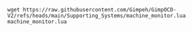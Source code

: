 ```wget https://raw.githubusercontent.com/Gimpeh/GimpOCD-V2/refs/heads/main/Supporting_Systems/machine_monitor.lua machine_monitor.lua```
